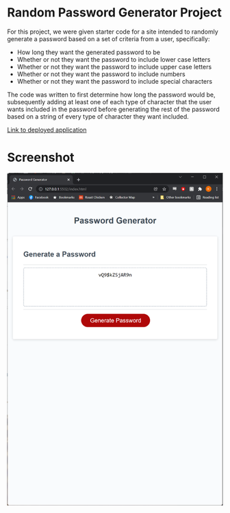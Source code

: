 # Random Password Generator Project

For this project, we were given starter code for a site intended to randomly generate a password based on a set of criteria from a user, specifically:
- How long they want the generated password to be
- Whether or not they want the password to include lower case letters
- Whether or not they want the password to include upper case letters
- Whether or not they want the password to include numbers
- Whether or not they want the password to include special characters

The code was written to first determine how long the password would be, subsequently adding at least one of each type of character that the user wants included in the password before generating the rest of the password based on a string of every type of character they want included.

[Link to deployed application](https://kevinjwilkerson.github.io/Random-Password-Generator/)

# Screenshot
![Screenshot of random password generator webpage](./assets/images/randomizer-screenshot.png "Random Password Generator")